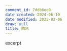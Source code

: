 ```yaml
---
comment_id: 7ddb6ee0
date created: 2024-06-10
date modified: 2025-02-06
draw: null
title: 腾讯
---
```

excerpt

<!-- more -->
